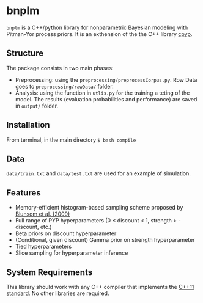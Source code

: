 bnplm
====

`bnplm` is a C++/python library for nonparametric Bayesian modeling with Pitman-Yor process priors. It is an exthension of the the C++ library [cpyp](https://github.com/redpony/cpyp). 

## Structure 
The package consists in two main phases: 

- Preprocessing: using the ```preprocessing/preprocessCorpus.py```. Row Data goes to ```preprocessing/rawData/``` folder.
- Analysis: using the function in ```utlis.py``` for the training a teting of the model. The results (evaluation probabilities and performance) are saved in ```output/``` folder. 

## Installation
From terminal, in the main directory ```$ bash compile```

## Data 

```data/train.txt``` and ```data/test.txt``` are used for an example of simulation. 

## Features
- Memory-efficient histogram-based sampling scheme proposed by [Blunsom et al. (2009)](http://www.clg.ox.ac.uk/blunsom/pubs/blunsom-acl09-short.pdf)
- Full range of PYP hyperparameters (0 ≤ discount < 1, strength > -discount, etc.)
- Beta priors on discount hyperparameter
- (Conditional, given discount) Gamma prior on strength hyperparameter
- Tied hyperparameters
- Slice sampling for hyperparameter inference

## System Requirements
This library should work with any C++ compiler that implements the [C++11 standard](http://en.wikipedia.org/wiki/C%2B%2B11). No other libraries are required.

